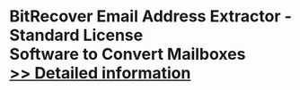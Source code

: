 # BitRecover Email Address Extractor - Standard License<br />Software to Convert Mailboxes<br />[>> Detailed information](https://secure.shareit.com/shareit/product.html?productid=300990518&affiliateid=200057808)